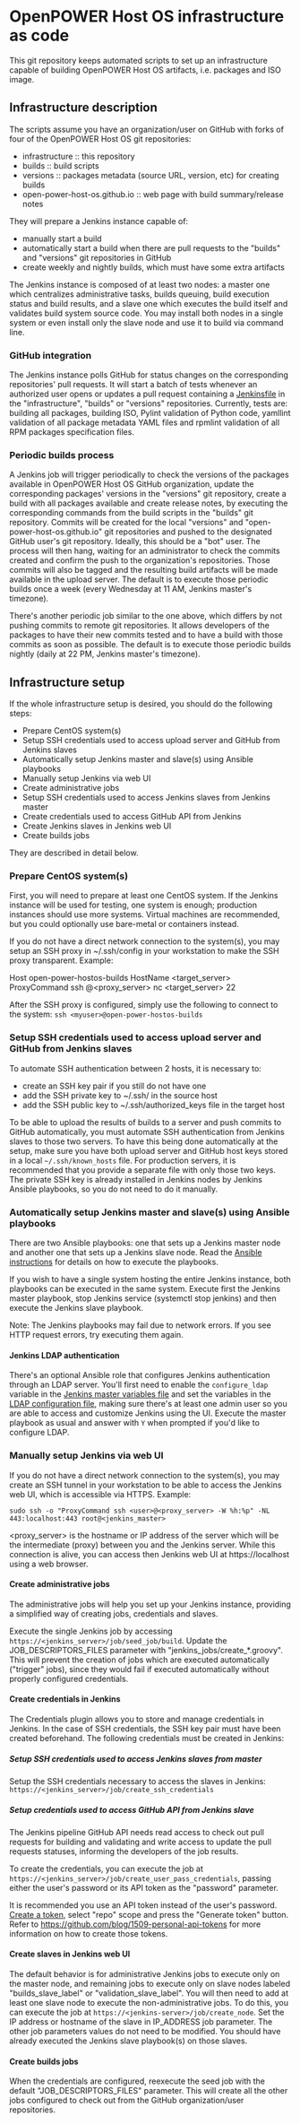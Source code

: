 # OpenPOWER Host OS infrastructure as code

This git repository keeps automated scripts to set up an infrastructure capable
of building OpenPOWER Host OS artifacts, i.e. packages and ISO image.

## Infrastructure description

The scripts assume you have an organization/user on GitHub with forks of
four of the OpenPOWER Host OS git repositories:
- infrastructure :: this repository
- builds :: build scripts
- versions :: packages metadata (source URL, version, etc) for creating builds
- open-power-host-os.github.io :: web page with build summary/release notes

They will prepare a Jenkins instance capable of:
- manually start a build
- automatically start a build when there are pull requests to the "builds" and
"versions" git repositories in GitHub
- create weekly and nightly builds, which must have some extra artifacts

The Jenkins instance is composed of at least two nodes: a master one which
centralizes administrative tasks, builds queuing, build execution status and
build results, and a slave one which executes the build itself and validates
build system source code. You may install both nodes in a single system or
even install only the slave node and use it to build via command line.

### GitHub integration

The Jenkins instance polls GitHub for status changes on the corresponding
repositories' pull requests. It will start a batch of tests whenever an
authorized user opens or updates a pull request containing a
[Jenkinsfile](https://jenkins.io/doc/book/pipeline/jenkinsfile/) in the
"infrastructure", "builds" or "versions" repositories. Currently, tests are:
building all packages, building ISO, Pylint validation of Python code, yamllint
validation of all package metadata YAML files and rpmlint validation of all RPM
packages specification files.

### Periodic builds process

A Jenkins job will trigger periodically to check the versions of the packages
available in OpenPOWER Host OS GitHub organization, update the corresponding
packages' versions in the "versions" git repository, create a build with all
packages available and create release notes, by executing the corresponding
commands from the build scripts in the "builds" git repository. Commits will
be created for the local "versions" and "open-power-host-os.github.io" git
repositories and pushed to the designated GitHub user's git repository.
Ideally, this should be a "bot" user. The process will then hang, waiting for
an administrator to check the commits created and confirm the push to the
organization's repositories. Those commits will also be tagged and the
resulting build artifacts will be made available in the upload server.
The default is to execute those periodic builds once a week (every Wednesday
at 11 AM, Jenkins master's timezone).

There's another periodic job similar to the one above, which differs by not
pushing commits to remote git repositories. It allows developers of the
packages to have their new commits tested and to have a build with those
commits as soon as possible. The default is to execute those periodic builds
nightly (daily at 22 PM, Jenkins master's timezone).

## Infrastructure setup

If the whole infrastructure setup is desired, you should do the following steps:
- Prepare CentOS system(s)
- Setup SSH credentials used to access upload server and GitHub from Jenkins slaves
- Automatically setup Jenkins master and slave(s) using Ansible playbooks
- Manually setup Jenkins via web UI
 - Create administrative jobs
 - Setup SSH credentials used to access Jenkins slaves from Jenkins master
 - Create credentials used to access GitHub API from Jenkins
 - Create Jenkins slaves in Jenkins web UI
 - Create builds jobs

They are described in detail below.

### Prepare CentOS system(s)

First, you will need to prepare at least one CentOS system. If the Jenkins
instance will be used for testing, one system is enough; production instances
should use more systems. Virtual machines are recommended, but you could
optionally use bare-metal or containers instead. 

If you do not have a direct network connection to the system(s), you may
setup an SSH proxy in ~/.ssh/config in your workstation to make the SSH
proxy transparent. Example:

Host open-power-hostos-builds
    HostName <target_server>
    ProxyCommand ssh <myuser>@<proxy_server> nc <target_server> 22

After the SSH proxy is configured, simply use the following to connect to the system:
`ssh <myuser>@open-power-hostos-builds`

### Setup SSH credentials used to access upload server and GitHub from Jenkins slaves

To automate SSH authentication between 2 hosts, it is necessary to:
 - create an SSH key pair if you still do not have one
 - add the SSH private key to ~/.ssh/ in the source host
 - add the SSH public key to ~/.ssh/authorized_keys file in the target host

To be able to upload the results of builds to a server and push commits to
GitHub automatically, you must automate SSH authentication from Jenkins slaves
to those two servers. To have this being done automatically at the setup, make sure you have 
both upload server and GitHub host keys stored in a local `~/.ssh/known_hosts` file. For 
production servers, it is recommended that you provide a separate file with only 
those two keys.
The private SSH key is already installed in Jenkins nodes
by Jenkins Ansible playbooks, so you do not need to do it manually.

### Automatically setup Jenkins master and slave(s) using Ansible playbooks

There are two Ansible playbooks: one that sets up a Jenkins master node and
another one that sets up a Jenkins slave node. Read the
[Ansible instructions](ansible/README.md) for details on how to execute
the playbooks.

If you wish to have a single system hosting the entire Jenkins instance, both
playbooks can be executed in the same system. Execute first the Jenkins master
playbook, stop Jenkins service (systemctl stop jenkins) and then execute the
Jenkins slave playbook.

Note: The Jenkins playbooks may fail due to network errors. If you see HTTP
request errors, try executing them again.

#### Jenkins LDAP authentication

There's an optional Ansible role that configures Jenkins authentication through
an LDAP server. You'll first need to enable the `configure_ldap` variable in
the [Jenkins master variables file](ansible/vars-master.yaml) and set the
variables in the
[LDAP configuration file](ansible/roles/jenkins-ldap/defaults/main.yaml),
making sure there's at least one admin user so you are able to access and
customize Jenkins using the UI. Execute the master playbook as usual and
answer with `Y` when prompted if you'd like to configure LDAP.

### Manually setup Jenkins via web UI

If you do not have a direct network connection to the system(s), you may
create an SSH tunnel in your workstation to be able to access the Jenkins
web UI, which is accessible via HTTPS. Example:

`sudo ssh -o "ProxyCommand ssh <user>@<proxy_server> -W %h:%p" -NL 443:localhost:443 root@<jenkins_master>`

<proxy_server> is the hostname or IP address of the server which will be the
intermediate (proxy) between you and the Jenkins server. While this connection
is alive, you can access then Jenkins web UI at https://localhost using a web
browser.

#### Create administrative jobs

The administrative jobs will help you set up your Jenkins instance, providing a
simplified way of creating jobs, credentials and slaves.

Execute the single Jenkins job by accessing `https://<jenkins_server>/job/seed_job/build`.
Update the JOB_DESCRIPTORS_FILES parameter with "jenkins_jobs/create_*.groovy".
This will prevent the creation of jobs which are executed automatically ("trigger"
jobs), since they would fail if executed automatically without properly configured
credentials.

#### Create credentials in Jenkins

The Credentials plugin allows you to store and manage credentials in Jenkins.
In the case of SSH credentials, the SSH key pair must have been created beforehand.
The following credentials must be created in Jenkins:

##### Setup SSH credentials used to access Jenkins slaves from master

Setup the SSH credentials necessary to access the slaves in Jenkins:
`https://<jenkins_server>/job/create_ssh_credentials`

##### Setup credentials used to access GitHub API from Jenkins slave

The Jenkins pipeline GitHub API needs read access to check out pull
requests for building and validating and write access to update the pull
requests statuses, informing the developers of the job results.

To create the credentials, you can execute the job at
`https://<jenkins_server>/job/create_user_pass_credentials`, passing either the
user's password or its API token as the "password" parameter.

It is recommended you use an API token instead of the user's password.
[Create a token](https://github.com/settings/tokens/new), select
"repo" scope and press the "Generate token" button. Refer to
https://github.com/blog/1509-personal-api-tokens for more information on
how to create those tokens.

#### Create slaves in Jenkins web UI

The default behavior is for administrative Jenkins jobs to execute only on the
master node, and remaining jobs to execute only on slave nodes labeled
"builds_slave_label" or "validation_slave_label". You will then need to add at
least one slave node to execute the non-administrative jobs. To do this, you can execute
the job at `https://<jenkins-server>/job/create_node`. Set the IP address or hostname
of the slave in IP_ADDRESS job parameter. The other job parameters values do not
need to be modified. You should have already executed the Jenkins slave playbook(s)
on those slaves.

#### Create builds jobs

When the credentials are configured, reexecute the seed job with the default
"JOB_DESCRIPTORS_FILES" parameter. This will create all the other jobs
configured to check out from the GitHub organization/user repositories.
